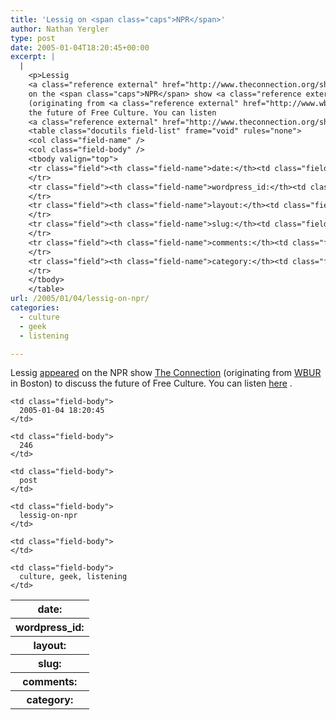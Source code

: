 ```yaml
---
title: 'Lessig on <span class="caps">NPR</span>'
author: Nathan Yergler
type: post
date: 2005-01-04T18:20:45+00:00
excerpt: |
  |
    <p>Lessig
    <a class="reference external" href="http://www.theconnection.org/shows/2005/01/20050104_b_main.asp">appeared</a>
    on the <span class="caps">NPR</span> show <a class="reference external" href="http://www.theconnection.org/">The Connection</a>
    (originating from <a class="reference external" href="http://www.wbur.org/"><span class="caps">WBUR</span></a> in Boston) to discuss
    the future of Free Culture. You can listen
    <a class="reference external" href="http://www.theconnection.org/shows/2005/01/20050104_b_main.asp">here</a>.</p>
    <table class="docutils field-list" frame="void" rules="none">
    <col class="field-name" />
    <col class="field-body" />
    <tbody valign="top">
    <tr class="field"><th class="field-name">date:</th><td class="field-body">2005-01-04 18:20:45</td>
    </tr>
    <tr class="field"><th class="field-name">wordpress_id:</th><td class="field-body">246</td>
    </tr>
    <tr class="field"><th class="field-name">layout:</th><td class="field-body">post</td>
    </tr>
    <tr class="field"><th class="field-name">slug:</th><td class="field-body">lessig-on-npr</td>
    </tr>
    <tr class="field"><th class="field-name">comments:</th><td class="field-body"></td>
    </tr>
    <tr class="field"><th class="field-name">category:</th><td class="field-body">culture, geek, listening</td>
    </tr>
    </tbody>
    </table>
url: /2005/01/04/lessig-on-npr/
categories:
  - culture
  - geek
  - listening

---
```

Lessig [appeared][1]  on the <span class="caps">NPR</span> show [The Connection][2]  (originating from [<span class="caps">WBUR</span>][3]  in Boston) to discuss the future of Free Culture. You can listen [here][1] .

<table class="docutils field-list" frame="void" rules="none">
  <col class="field-name" /> <col class="field-body" /> <tr class="field">
    <th class="field-name">
      date:
    </th>

    <td class="field-body">
      2005-01-04 18:20:45
    </td>
  </tr>

  <tr class="field">
    <th class="field-name">
      wordpress_id:
    </th>

    <td class="field-body">
      246
    </td>
  </tr>

  <tr class="field">
    <th class="field-name">
      layout:
    </th>

    <td class="field-body">
      post
    </td>
  </tr>

  <tr class="field">
    <th class="field-name">
      slug:
    </th>

    <td class="field-body">
      lessig-on-npr
    </td>
  </tr>

  <tr class="field">
    <th class="field-name">
      comments:
    </th>

    <td class="field-body">
    </td>
  </tr>

  <tr class="field">
    <th class="field-name">
      category:
    </th>

    <td class="field-body">
      culture, geek, listening
    </td>
  </tr>
</table>

 [1]: http://www.theconnection.org/shows/2005/01/20050104_b_main.asp
 [2]: http://www.theconnection.org/
 [3]: http://www.wbur.org/
